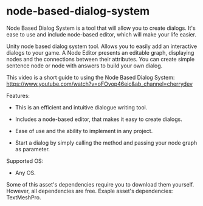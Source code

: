 # node-based-dialog-system
Node Based Dialog System is a tool that will allow you to create dialogs. It's ease to use and include node-based editor, which will make your life easier.

Unity node based dialog system tool. Allows you to easily add an interactive dialogs to your game. A Node Editor presents an editable graph, displaying nodes and the connections between their attributes. You can create simple sentence node or node with answers to build your own dialog.

This video is a short guide to using the Node Based Dialog System: https://www.youtube.com/watch?v=oFOvop46eic&ab_channel=cherrydev

Features:
- This is an efficient and intuitive dialogue writing tool.

- Includes a node-based editor, that makes it easy to create dialogs.

- Ease of use and the ability to implement in any project.

- Start a dialog by simply calling the method and passing your node graph as parameter.

Supported OS:
- Any OS.

Some of this asset's dependencies require you to download them yourself. However, all dependencies are free. Exaple asset's dependencies: TextMeshPro.
